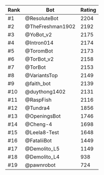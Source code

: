 Rank|Bot|Rating
---|---|---
#1|@ResoluteBot|2204
#2|@TheFreshman1902|2192
#3|@YoBot_v2|2175
#4|@Intron014|2174
#5|@ToromBot|2173
#6|@TorBot_v2|2158
#7|@TorBot|2153
#8|@VariantsTop|2149
#9|@faith_bot|2139
#10|@duythong1402|2131
#11|@RaspFish|2116
#12|@Tundra4|1856
#13|@OpeningsBot|1746
#14|@Cheng-4|1698
#15|@Leela8-Test|1648
#16|@FataliiBot|1449
#17|@Demolito_L5|1149
#18|@Demolito_L4|938
#19|@pawnrobot|724
